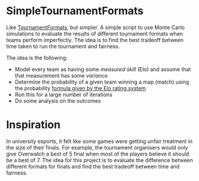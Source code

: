 # SimpleTournamentFormats
Like [TournamentFormats](https://github.com/phosphorescentt/tournamentformats), but simpler.
A simple script to use Monte Carlo simulations to evaluate the results of different tournament formats when teams perform imperfectly. The idea is to find the best tradeoff between time taken to run the tournament and fairness.

The idea is the following:
- Model every team as having some *measured skill* (Elo) and assume that that measurement has some *variance*.
- Determine the probability of a given team winning a map (match) using the probability [formula given by the Elo rating system](https://en.wikipedia.org/wiki/Elo_rating_system#Theory)
- Run this for a large number of iterations
- Do some analysis on the outcomes

# Inspiration
In university esports, it felt like some games were getting unfair treatment in the size of their finals. For example, the tournament organisers would only give Overwatch a best of 5 final when most of the players believe it should be a best of 7. The idea for this project is to evaluate the difference between different formats for finals and find the best tradeoff between time and fairness.
